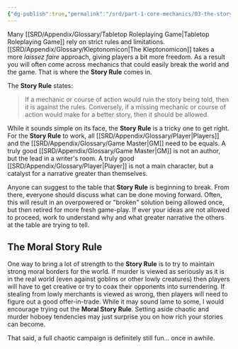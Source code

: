 ```yaml
---
{"dg-publish":true,"permalink":"/srd/part-1-core-mechanics/03-the-story-rule/"}
---
```



Many [[SRD/Appendix/Glossary/Tabletop Roleplaying Game\|Tabletop Roleplaying Game]] rely on strict rules and limitations. [[SRD/Appendix/Glossary/Kleptonomicon\|The Kleptonomicon]] takes a more *laissez faire* approach, giving players a bit more freedom. As a result you will often come across mechanics that could easily break the world and the game. That is where the **Story Rule** comes in.

The **Story Rule** states:
> If a mechanic or course of action would ruin the story being told, then it is against the rules. Conversely, if a missing mechanic or course of action would make for a better story, then it should be allowed.

While it sounds simple on its face, the **Story Rule** is a tricky one to get right. For the **Story Rule** to work, all [[SRD/Appendix/Glossary/Player\|Players]] and the [[SRD/Appendix/Glossary/Game Master\|GM]] need to be equals. A truly good [[SRD/Appendix/Glossary/Game Master\|GM]] is not an author, but the lead in a writer's room. A truly good [[SRD/Appendix/Glossary/Player\|Player]] is not a main character, but a catalyst for a narrative greater than themselves.

Anyone can suggest to the table that **Story Rule** is beginning to break. From there, everyone should discuss what can be done moving forward. Often, this will result in an overpowered or "broken" solution being allowed once, but then retired for more fresh game-play. If ever your ideas are not allowed to proceed, work to understand why and what greater narrative the others at the table are trying to tell.

## The Moral Story Rule
One way to bring a lot of strength to the **Story Rule** is to try to maintain strong moral borders for the world. If murder is viewed as seriously as it is in the real world (even against goblins or other lowly creatures) then players will have to get creative or try to coax their opponents into surrendering. If stealing from lowly merchants is viewed as wrong, then players will need to figure out a good offer-in-trade. While it may sound lame to some, I would encourage trying out the **Moral Story Rule**. Setting aside chaotic and murder hoboey tendencies may just surprise you on how rich your stories can become.

That said, a full chaotic campaign is definitely still fun... once in awhile.